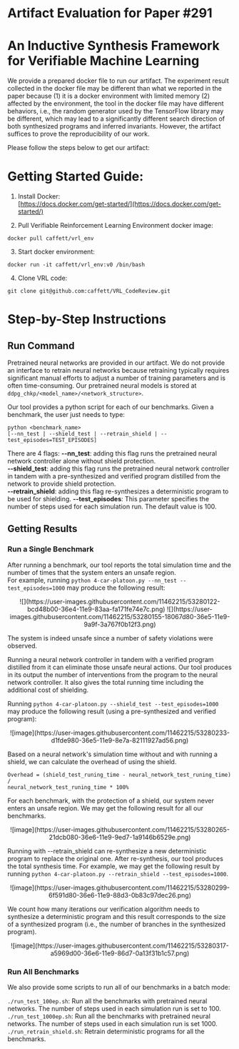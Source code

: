 Artifact Evaluation for Paper #291
==================================

An Inductive Synthesis Framework for Verifiable Machine Learning
==================================


We provide a prepared docker file to run our artifact. The experiment result collected in the docker file may be different than what we reported in the paper because (1) it is a docker environment with limited memory (2) affected by the environment, the tool in the docker file may have different behaviors, i.e., the random generator used by the TensorFlow library may be different, which may lead to a significantly different search direction of both synthesized programs and inferred invariants. However, the artifact suffices to prove the reproducibility of our work.

Please follow the steps below to get our artifact:

# Getting Started Guide: 
1. Install Docker:  
[https://docs.docker.com/get-started/](https://docs.docker.com/get-started/)

2. Pull Verifiable Reinforcement Learning Environment docker image:   
```  
docker pull caffett/vrl_env
```
3. Start docker environment:  
```  
docker run -it caffett/vrl_env:v0 /bin/bash
```
4. Clone VRL code:  
```
git clone git@github.com:caffett/VRL_CodeReview.git
```

# Step-by-Step Instructions
## Run Command
Pretrained neural networks are provided in our artifact. We do not provide an interface to retrain neural networks because retraining typically requires significant manual efforts to adjust a number of training parameters and is often time-consuming. Our pretrained neural models is stored at `ddpg_chkp/<model_name>/<network_structure>`.

Our tool provides a python script for each of our benchmarks. Given a benchmark, the user just needs to type:

```
python <benchmark_name> 
[--nn_test | --shield_test | --retrain_shield | --test_episodes=TEST_EPISODES]
``` 

There are 4 flags: 
**--nn\_test**: adding this flag runs the pretrained neural network controller alone without shield protection.  
**--shield\_test**:  adding this flag runs the pretrained neural network controller in tandem with a pre-synthesized and verified program distilled from the network to provide shield protection.  
**--retrain\_shield**: adding this flag re-synthesizes a deterministic program to be used for shielding.
**--test\_episodes**: This parameter specifies the number of steps used for each simulation run. The default value is 100.    

## Getting Results
### Run a Single Benchmark
After running a benchmark, our tool reports the total simulation time and the number of times that the system enters an unsafe region.  
For example, running `python 4-car-platoon.py --nn_test --test_episodes=1000` may produce the following result:

<center>
![](https://user-images.githubusercontent.com/11462215/53280122-bcd48b00-36e4-11e9-83aa-fa171fe74e7c.png)
![](https://user-images.githubusercontent.com/11462215/53280155-18067d80-36e5-11e9-9a9f-3a767f0b12f3.png)
</center>

The system is indeed unsafe since a number of safety violations were observed.

Running a neural network controller in tandem with a verified program distilled from it can eliminate those unsafe neural actions. Our tool produces in its output the number of interventions from the program to the neural network controller. It also gives the total running time including the additional cost of shielding.

Running `python 4-car-platoon.py --shield_test --test_episodes=1000` may produce the following result (using a pre-synthesized and verified program):
<center>
![image](https://user-images.githubusercontent.com/11462215/53280233-d1fde980-36e5-11e9-8e7a-82111927ad56.png)
</center>

Based on a neural network's simulation time without and with running a shield, we can calculate the overhead of using the shield.  

```
Overhead = (shield_test_runing_time - neural_network_test_runing_time) /
neural_network_test_runing_time * 100%
```
  
For each benchmark, with the protection of a shield, our system never enters an unsafe region. We may get the following result for all our benchmarks.

<center>
![image](https://user-images.githubusercontent.com/11462215/53280265-21dcb080-36e6-11e9-9ed7-1a9146b6529e.png)
</center>

Running with --retrain_shield can re-synthesize a new deterministic program to replace the original one. After re-synthesis, our tool produces the total synthesis time.  For example, we may get the following result by running `python 4-car-platoon.py --retrain_shield --test_episodes=1000`. 
<center>
![image](https://user-images.githubusercontent.com/11462215/53280299-6f591d80-36e6-11e9-88d3-0b83c97dec26.png)
</center>

We count how many iterations our verification algorithm needs to synthesize a deterministic program and this result corresponds to the size of a synthesized program (i.e., the number of branches in the synthesized program). 
<center>
![image](https://user-images.githubusercontent.com/11462215/53280317-a5969d00-36e6-11e9-86d7-0a13f31b1c57.png)
</center>

### Run All Benchmarks

We also provide some scripts to run all of our benchmarks in a batch mode:

`./run_test_100ep.sh`: Run all the benchmarks with pretrained neural networks. The number of steps used in each simulation run is set to 100.     
`./run_test_1000ep.sh`: Run all the benchmarks with pretrained neural networks. The number of steps used in each simulation run is set 1000.    
`./run_retrain_shield.sh`: Retrain deterministic programs for all the benchmarks.
